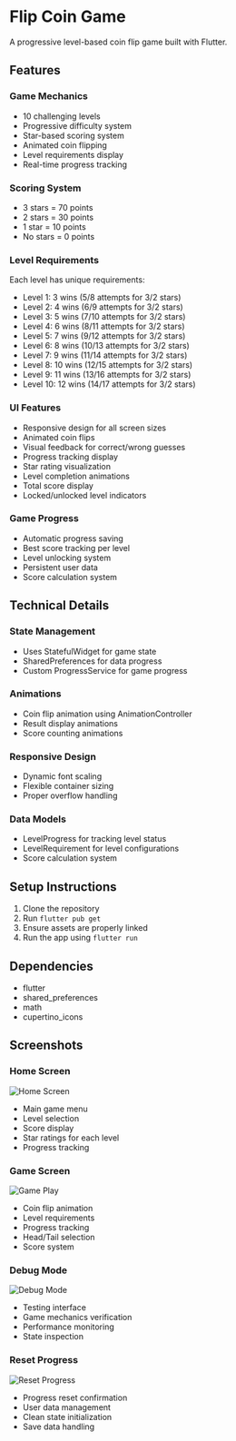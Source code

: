 # Flip Coin Game

A progressive level-based coin flip game built with Flutter.

## Features

### Game Mechanics
- 10 challenging levels
- Progressive difficulty system
- Star-based scoring system
- Animated coin flipping
- Level requirements display
- Real-time progress tracking

### Scoring System
- 3 stars = 70 points
- 2 stars = 30 points
- 1 star = 10 points
- No stars = 0 points

### Level Requirements
Each level has unique requirements:
- Level 1: 3 wins (5/8 attempts for 3/2 stars)
- Level 2: 4 wins (6/9 attempts for 3/2 stars)
- Level 3: 5 wins (7/10 attempts for 3/2 stars)
- Level 4: 6 wins (8/11 attempts for 3/2 stars)
- Level 5: 7 wins (9/12 attempts for 3/2 stars)
- Level 6: 8 wins (10/13 attempts for 3/2 stars)
- Level 7: 9 wins (11/14 attempts for 3/2 stars)
- Level 8: 10 wins (12/15 attempts for 3/2 stars)
- Level 9: 11 wins (13/16 attempts for 3/2 stars)
- Level 10: 12 wins (14/17 attempts for 3/2 stars)

### UI Features
- Responsive design for all screen sizes
- Animated coin flips
- Visual feedback for correct/wrong guesses
- Progress tracking display
- Star rating visualization
- Level completion animations
- Total score display
- Locked/unlocked level indicators

### Game Progress
- Automatic progress saving
- Best score tracking per level
- Level unlocking system
- Persistent user data
- Score calculation system

## Technical Details

### State Management
- Uses StatefulWidget for game state
- SharedPreferences for data progress
- Custom ProgressService for game progress

### Animations
- Coin flip animation using AnimationController
- Result display animations
- Score counting animations

### Responsive Design
- Dynamic font scaling
- Flexible container sizing
- Proper overflow handling

### Data Models
- LevelProgress for tracking level status
- LevelRequirement for level configurations
- Score calculation system

## Setup Instructions

1. Clone the repository
2. Run `flutter pub get`
3. Ensure assets are properly linked
4. Run the app using `flutter run`

## Dependencies
- flutter
- shared_preferences
- math
- cupertino_icons

## Screenshots

### Home Screen
![Home Screen](assets/homeP.png)
- Main game menu
- Level selection
- Score display
- Star ratings for each level
- Progress tracking

### Game Screen
![Game Play](assets/gameP.png)
- Coin flip animation
- Level requirements
- Progress tracking
- Head/Tail selection
- Score system

### Debug Mode
![Debug Mode](assets/debug.png)
- Testing interface
- Game mechanics verification
- Performance monitoring
- State inspection

### Reset Progress
![Reset Progress](assets/reset.png)
- Progress reset confirmation
- User data management
- Clean state initialization
- Save data handling


